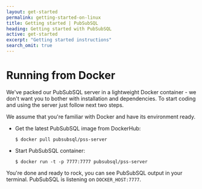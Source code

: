 ```yaml
---
layout: get-started
permalink: getting-started-on-linux
title: Getting started | PubSubSQL
heading: Getting started with PubSubSQL
active: get-started
excerpt: "Getting started instructions"
search_omit: true
---
```


# Running from Docker

We've packed our PubSubSQL server in a lightweight Docker container - we don't want you to bother 
with installation and dependencies. To start coding and using the server just follow next two steps. 

We assume that you're familiar with Docker and have its environment ready.

- Get the latest PubSubSQL image from DockerHub:

    ```shell
    $ docker pull pubsubsql/pss-server
    ```

- Start PubSubSQL container:

    ```shell
    $ docker run -t -p 7777:7777 pubsubsql/pss-server
    ```

You're done and ready to rock, you can see PubSubSQL output in your terminal. PubSubSQL is listening on `DOCKER_HOST:7777`.

